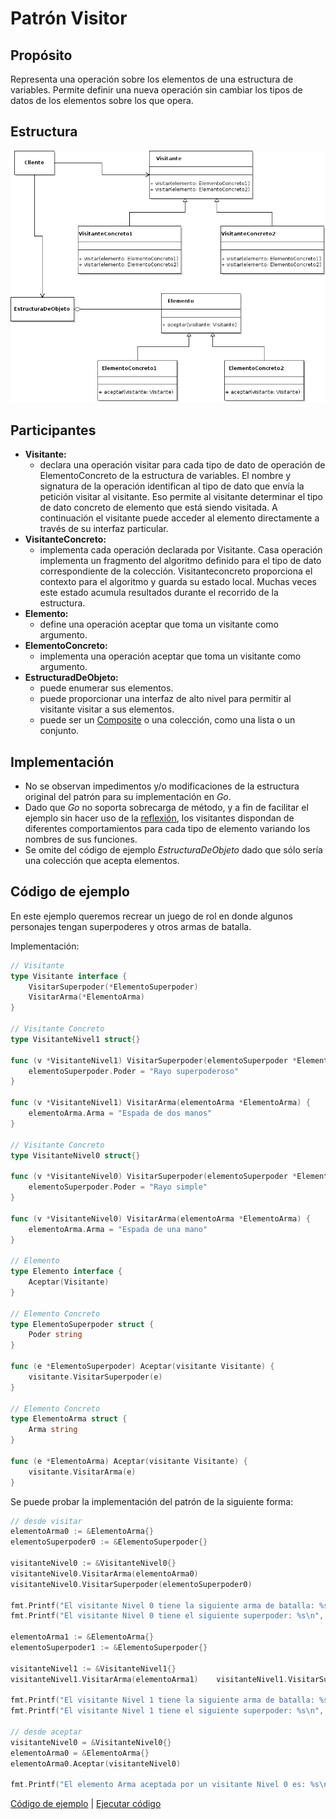 # Patrón Visitor

## Propósito

Representa una operación sobre los elementos de una estructura de variables. Permite definir una nueva operación sin cambiar los tipos de datos de los elementos sobre los que opera.

## Estructura

![](/assets/uml/visitor.png)

## Participantes

* **Visitante:**
  * declara una operación visitar para cada tipo de dato de operación de ElementoConcreto de la estructura de variables. El nombre y signatura de la operación identifican al tipo de dato que envía la petición visitar al visitante. Eso permite al visitante determinar el tipo de dato concreto de elemento que está siendo visitada. A continuación el visitante puede acceder al elemento directamente a través de su interfaz particular.
* **VisitanteConcreto:**
  * implementa cada operación declarada por Visitante. Casa operación implementa un fragmento del algoritmo definido para el tipo de dato correspondiente de la colección. Visitanteconcreto proporciona el contexto para el algoritmo y guarda su estado local. Muchas veces este estado acumula resultados durante el recorrido de la estructura.
* **Elemento:**
  * define una operación aceptar que toma un visitante como argumento.
* **ElementoConcreto:**
  * implementa una operación aceptar que toma un visitante como argumento.
* **EstructuradDeObjeto:**
  * puede enumerar sus elementos.
  * puede proporcionar una interfaz de alto nivel para permitir al visitante visitar a sus elementos.
  * puede ser un [Composite](/patrones/estructurales/composite.md) o una colección, como una lista o un conjunto.

## Implementación

- No se observan impedimentos y/o modificaciones de la estructura original del patrón para su implementación en _Go_.
- Dado que _Go_ no soporta sobrecarga de método, y a fin de facilitar el ejemplo sin hacer uso de la [reflexión](https://golang.org/pkg/reflect/), los visitantes dispondan de diferentes comportamientos para cada tipo de elemento variando los nombres de sus funciones.
- Se omite del código de ejemplo _EstructuraDeObjeto_ dado que sólo sería una colección que acepta elementos.

## Código de ejemplo

En este ejemplo queremos recrear un juego de rol en donde algunos personajes tengan superpoderes y otros armas de batalla.

Implementación:

```go
// Visitante
type Visitante interface {
    VisitarSuperpoder(*ElementoSuperpoder)
    VisitarArma(*ElementoArma)
}

// Visitante Concreto
type VisitanteNivel1 struct{}

func (v *VisitanteNivel1) VisitarSuperpoder(elementoSuperpoder *ElementoSuperpoder) {
    elementoSuperpoder.Poder = "Rayo superpoderoso"
}

func (v *VisitanteNivel1) VisitarArma(elementoArma *ElementoArma) {
    elementoArma.Arma = "Espada de dos manos"
}

// Visitante Concreto
type VisitanteNivel0 struct{}

func (v *VisitanteNivel0) VisitarSuperpoder(elementoSuperpoder *ElementoSuperpoder) {
    elementoSuperpoder.Poder = "Rayo simple"
}

func (v *VisitanteNivel0) VisitarArma(elementoArma *ElementoArma) {
    elementoArma.Arma = "Espada de una mano"
}

// Elemento
type Elemento interface {
    Aceptar(Visitante)
}

// Elemento Concreto
type ElementoSuperpoder struct {
    Poder string
}

func (e *ElementoSuperpoder) Aceptar(visitante Visitante) {
    visitante.VisitarSuperpoder(e)
}

// Elemento Concreto
type ElementoArma struct {
    Arma string
}

func (e *ElementoArma) Aceptar(visitante Visitante) {
    visitante.VisitarArma(e)
}
```

Se puede probar la implementación del patrón de la siguiente forma:

```go
// desde visitar
elementoArma0 := &ElementoArma{}
elementoSuperpoder0 := &ElementoSuperpoder{}

visitanteNivel0 := &VisitanteNivel0{}
visitanteNivel0.VisitarArma(elementoArma0)
visitanteNivel0.VisitarSuperpoder(elementoSuperpoder0)

fmt.Printf("El visitante Nivel 0 tiene la siguiente arma de batalla: %s\n", elementoArma0.Arma)
fmt.Printf("El visitante Nivel 0 tiene el siguiente superpoder: %s\n", elementoSuperpoder0.Poder)

elementoArma1 := &ElementoArma{}
elementoSuperpoder1 := &ElementoSuperpoder{}

visitanteNivel1 := &VisitanteNivel1{}
visitanteNivel1.VisitarArma(elementoArma1)    visitanteNivel1.VisitarSuperpoder(elementoSuperpoder1)

fmt.Printf("El visitante Nivel 1 tiene la siguiente arma de batalla: %s\n", elementoArma1.Arma)
fmt.Printf("El visitante Nivel 1 tiene el siguiente superpoder: %s\n", elementoSuperpoder1.Poder)

// desde aceptar
visitanteNivel0 = &VisitanteNivel0{}
elementoArma0 = &ElementoArma{}
elementoArma0.Aceptar(visitanteNivel0)

fmt.Printf("El elemento Arma aceptada por un visitante Nivel 0 es: %s\n", elementoArma0.Arma)
```

[Código de ejemplo](https://github.com/danielspk/designpatternsingo/tree/master/patrones/comportamiento/visitor) | [Ejecutar código](https://play.golang.org/p/WSPGvlwREuQ)
